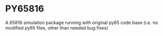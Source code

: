 # PY65816

A 65816 simulation package running with original py65 code base (i.e. no modified py65 files, other than needed bug fixes)